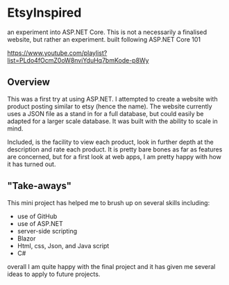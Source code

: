 # EtsyInspired
an experiment into ASP.NET Core. This is not a necessarily a finalised website, but rather an experiment.
built following ASP.NET Core 101

https://www.youtube.com/playlist?list=PLdo4fOcmZ0oW8nviYduHq7bmKode-p8Wy

## Overview
This was a first try at using ASP.NET. I attempted to create a website 
with product posting similar to etsy (hence the name). The website 
currently uses a JSON file as a stand in for a full database, but could
easily be adapted for a larger scale database. It was built with 
the ability to scale in mind.

Included, is the facility to view each product, look in further depth at 
the description and rate each product. It is pretty bare bones as far as
features are concerned, but for a first look at web apps, I am pretty
happy with how it has turned out.

## "Take-aways"
This mini project has helped me to brush up on several skills including:
* use of GitHub
* use of ASP.NET
* server-side scripting
* Blazor
* Html, css, Json, and Java script
* C#

overall I am quite happy with the final project and it has given me
several ideas to apply to future projects.